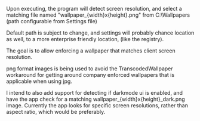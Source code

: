 Upon executing, the program will detect screen resolution, and select a matching file named "wallpaper_{width}x{height}.png" from C:\Wallpapers (path configurable from Settings file)

Default path is subject to change, and settings will probably chance location as well, to a more enterprise friendly location, (like the registry).

The goal is to allow enforcing a wallpaper that matches client screen resolution.

png format images is being used to avoid the TranscodedWallpaper workaround for getting around company enforced wallpapers that is applicable when using jpg.

I intend to also add support for detecting if darkmode ui is enabled, and have the app check for a matching wallpaper_{width}x{height}_dark.png image.
Currently the app looks for specific screen resolutions, rather than aspect ratio, which would be preferably.
